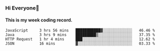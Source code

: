 ### Hi Everyone👋

#### This is my week coding record.

<!--START_SECTION:waka-->
```text
JavaScript     3 hrs 56 mins   ███████████▓░░░░░░░░░░░░░   46.46 % 
Java           3 hrs 9 mins    █████████▒░░░░░░░░░░░░░░░   37.35 % 
HTTP Request   1 hr 4 mins     ███░░░░░░░░░░░░░░░░░░░░░░   12.62 % 
JSON           16 mins         ▓░░░░░░░░░░░░░░░░░░░░░░░░   03.33 % 
```
<!--END_SECTION:waka-->


<!--
**YeonSeong-Lee/YeonSeong-Lee** is a ✨ _special_ ✨ repository because its `README.md` (this file) appears on your GitHub profile.

Here are some ideas to get you started:

- 🔭 I’m currently working on ...
- 🌱 I’m currently learning ...
- 👯 I’m looking to collaborate on ...
- 🤔 I’m looking for help with ...
- 💬 Ask me about ...
- 📫 How to reach me: ...
- 😄 Pronouns: ...
- ⚡ Fun fact: ...
-->
